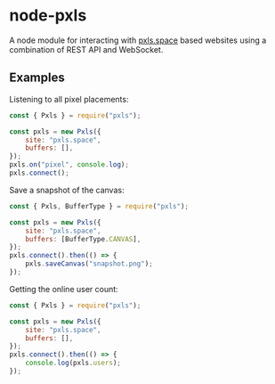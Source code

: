 node-pxls
=========
A node module for interacting with [pxls.space](https://pxls.space/) based websites using a combination of REST API and WebSocket.

Examples
--------
Listening to all pixel placements:
```javascript
const { Pxls } = require("pxls");

const pxls = new Pxls({ 
	site: "pxls.space", 
	buffers: [],
});
pxls.on("pixel", console.log);
pxls.connect();
```

Save a snapshot of the canvas:
```javascript
const { Pxls, BufferType } = require("pxls");

const pxls = new Pxls({ 
	site: "pxls.space", 
	buffers: [BufferType.CANVAS],
});
pxls.connect().then(() => {
	pxls.saveCanvas("snapshot.png");
});
```

Getting the online user count:
```javascript
const { Pxls } = require("pxls");

const pxls = new Pxls({ 
	site: "pxls.space", 
	buffers: [],
});
pxls.connect().then(() => {
	console.log(pxls.users);
});
```